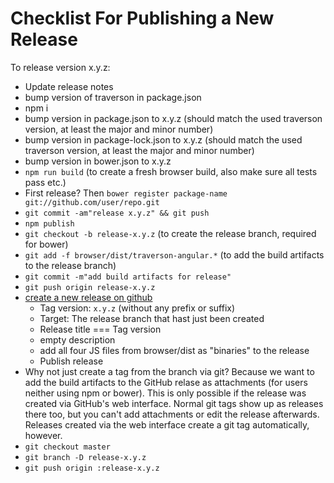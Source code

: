 # Checklist For Publishing a New Release

To release version x.y.z:

- Update release notes
- bump version of traverson in package.json
- npm i
- bump version in package.json to x.y.z (should match the used traverson version, at least the major and minor number)
- bump version in package-lock.json to x.y.z (should match the used traverson version, at least the major and minor number)
- bump version in bower.json to x.y.z
- `npm run build` (to create a fresh browser build, also make sure all tests pass etc.)
- First release? Then `bower register package-name git://github.com/user/repo.git`
- `git commit -am"release x.y.z" && git push`
- `npm publish`
- `git checkout -b release-x.y.z` (to create the release branch, required for bower)
- `git add -f browser/dist/traverson-angular.*` (to add the build artifacts to the release branch)
- `git commit -m"add build artifacts for release"`
- `git push origin release-x.y.z`
- [create a new release on github](https://github.com/traverson/traverson-angular/releases/new)
  - Tag version: `x.y.z` (without any prefix or suffix)
  - Target: The release branch that hast just been created
  - Release title === Tag version
  - empty description
  - add all four JS files from browser/dist as "binaries" to the release
  - Publish release
- Why not just create a tag from the branch via git? Because we want to add the build artifacts to the GitHub relase as attachments (for users neither using npm or bower). This is only possible if the release was created via GitHub's web interface. Normal git tags show up as releases there too, but you can't add attachments or edit the release afterwards. Releases created via the web interface create a git tag automatically, however.
- `git checkout master`
- `git branch -D release-x.y.z`
- `git push origin :release-x.y.z`
